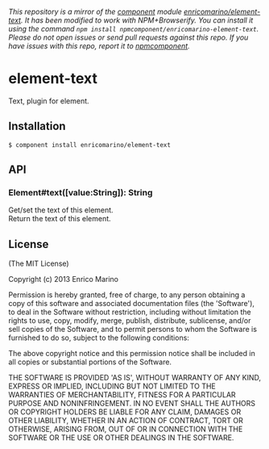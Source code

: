 *This repository is a mirror of the [component](http://component.io) module [enricomarino/element-text](http://github.com/enricomarino/element-text). It has been modified to work with NPM+Browserify. You can install it using the command `npm install npmcomponent/enricomarino-element-text`. Please do not open issues or send pull requests against this repo. If you have issues with this repo, report it to [npmcomponent](https://github.com/airportyh/npmcomponent).*
# element-text

Text, plugin for element.

## Installation

    $ component install enricomarino/element-text

## API

### Element#text([value:String]): String

Get/set the text of this element.  
Return the text of this element.

## License

(The MIT License)

Copyright (c) 2013 Enrico Marino

Permission is hereby granted, free of charge, to any person obtaining
a copy of this software and associated documentation files (the
'Software'), to deal in the Software without restriction, including
without limitation the rights to use, copy, modify, merge, publish,
distribute, sublicense, and/or sell copies of the Software, and to
permit persons to whom the Software is furnished to do so, subject to
the following conditions:

The above copyright notice and this permission notice shall be
included in all copies or substantial portions of the Software.

THE SOFTWARE IS PROVIDED 'AS IS', WITHOUT WARRANTY OF ANY KIND,
EXPRESS OR IMPLIED, INCLUDING BUT NOT LIMITED TO THE WARRANTIES OF
MERCHANTABILITY, FITNESS FOR A PARTICULAR PURPOSE AND NONINFRINGEMENT.
IN NO EVENT SHALL THE AUTHORS OR COPYRIGHT HOLDERS BE LIABLE FOR ANY
CLAIM, DAMAGES OR OTHER LIABILITY, WHETHER IN AN ACTION OF CONTRACT,
TORT OR OTHERWISE, ARISING FROM, OUT OF OR IN CONNECTION WITH THE
SOFTWARE OR THE USE OR OTHER DEALINGS IN THE SOFTWARE.
